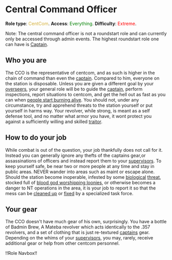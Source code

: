 # Central Command Officer
**Role type**: <font color= "#D4AF37">CentCom</font>. **Access**: <font color="green">Everything</font>. **Difficulty**: <font color="Red">Extreme</font>.



Note: The central command officer is not a roundstart role and can currently only be accessed through admin events. The highest roundstart role one can have is [Captain](Captain.md).


## Who you are

The CCO is the representative of centcom, and as such is higher in the chain of command than even the [captain](Captain.md). Compared to him, everyone on the station is disposable. Unless you are given a different goal by your [overseers](Admin.md), your general role will be to guide the [captain](Captain.md), perform inspections, report situations to centcom, and get the hell out as fast as you can when [people start burning alive](Battle-royale.md). You should not, under any circumstance, try and apprehend threats to the station yourself or put yourself in harms way. Your revolver, while strong, is meant as a self defense tool, and no matter what armor you have, it wont protect you against a sufficiently willing and skilled [traitor](Traitor.md).



## How to do your job

While combat is out of the question, your job thankfully does not call for it. Instead you can generally ignore any thefts of the captains gear,or assassinations of officers and instead report them to your [supervisors](Admin.md). To keep yourself safe, be near two or more people at any time and stay in public areas. NEVER wander into areas such as maint or escape alone. Should the station become inoperable, infested by some [biological](Blob.md) [threat](Xenomorph.md), stocked full of [blood god worshipping loonies](Blood-cult.md), or otherwise becomes a danger to NT operations in the area, it is your job to report it so that the mess can be [cleaned up](Death-Squad.md) or [fixed](Emergency-Response-Team.md) by a specialized task force.



## Your gear

The CCO doesn't have much gear of his own, surprisingly. You have a bottle of Badmin Brew, A Mateba revolver which acts identically to the .357 revolvers, and a set of clothing that is just re-textured [captains](Captain.md) gear. Depending on the whims of your [supervisors](Admin.md), you may, rarely, receive additional gear or help from other centcom personnel.

!!Role Navbox!!
